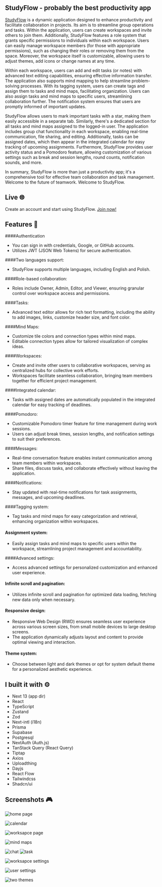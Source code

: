 ## StudyFlow -  probably the best productivity app

[StudyFlow](https://studyflow-app.vercel.app 'StudyFlow') is a dynamic application designed to enhance productivity and facilitate collaboration in projects. Its aim is to streamline group operations and tasks. Within the application, users can create workspaces and invite others to join them. Additionally, StudyFlow features a role system that grants specific permissions to individuals within each workspace. Users can easily manage workspace members (for those with appropriate permissions), such as changing their roles or removing them from the space. Moreover, the workspace itself is customizable, allowing users to adjust themes, add icons or change names at any time.

Within each workspace, users can add and edit tasks (or notes) with advanced text editing capabilities, ensuring effective information transfer. The application also supports mind mapping to help streamline problem-solving processes. With its tagging system, users can create tags and assign them to tasks and mind maps, facilitating organization. Users can also assign tasks and mind maps to specific users, streamlining collaboration further. The notification system ensures that users are promptly informed of important updates.

StudyFlow allows users to mark important tasks with a star, making them easily accessible in a separate tab. Similarly, there's a dedicated section for all tasks and mind maps assigned to the logged-in user. The application includes group chat functionality in each workspace, enabling real-time communication, file sharing, and editing. Additionally, tasks can be assigned dates, which then appear in the integrated calendar for easy tracking of upcoming assignments. Furthermore, StudyFlow provides user activity status and a Pomodoro feature, allowing customization of various settings such as break and session lengths, round counts, notification sounds, and more.

In summary, StudyFlow is more than just a productivity app; it's a comprehensive tool for effective team collaboration and task management. Welcome to the future of teamwork. Welcome to StudyFlow.

## Live :globe_with_meridians:

Create an account and start using StudyFlow. [Join now!](https://studyflow-app.vercel.app/sign-up 'Join to StudyFlow')

## Features :sparkler:


####Authentication
- You can sign in with credentials, Google, or GitHub accounts.
- Utilizes JWT (JSON Web Tokens) for secure authentication.

####Two languages support:
- StudyFlow supports multiple languages, including English and Polish.

####Role-based collaboration:
- Roles include Owner, Admin, Editor, and Viewer, ensuring granular control over workspace access and permissions.

####Tasks:
- Advanced text editor allows for rich text formatting, including the ability to add images, links, customize header size, and font color.

####Mind Maps:
- Customize tile colors and connection types within mind maps.
- Editable connection types allow for tailored visualization of complex ideas.

####Workspaces:
- Create and invite other users to collaborative workspaces, serving as centralized hubs for collective work efforts.
- Workspaces facilitate seamless collaboration, bringing team members together for efficient project management.

####Integrated calendar:
- Tasks with assigned dates are automatically populated in the integrated calendar for easy tracking of deadlines.

####Pomodoro:
- Customizable Pomodoro timer feature for time management during work sessions.
- Users can adjust break times, session lengths, and notification settings to suit their preferences.

####Messages:
- Real-time conversation feature enables instant communication among team members within workspaces.
- Share files, discuss tasks, and collaborate effectively without leaving the application.

####Notifications:

- Stay updated with real-time notifications for task assignments, messages, and upcoming deadlines.

####Tagging system:

- Tag tasks and mind maps for easy categorization and retrieval, enhancing organization within workspaces.

#### Assignment system:

- Easily assign tasks and mind maps to specific users within the workspace, streamlining project management and accountability.

####Advanced settings:
- Access advanced settings for personalized customization and enhanced user experience.

#### Infinite scroll and pagination:
- Utilizes infinite scroll and pagination for optimized data loading, fetching new data only when necessary.

#### Responsive design:
- Responsive Web Design (RWD) ensures seamless user experience across various screen sizes, from small mobile devices to large desktop screens.
- The application dynamically adjusts layout and content to provide optimal viewing and interaction.

#### Theme system:

- Choose between light and dark themes or opt for system default theme for a personalized aesthetic experience.


## I built it with :gear:

- Next 13 (app dir)
- React
- TypeScript
- Zustand
- Zod
- Next-intl (i18n)
- Prisma
- Supabase
- Postgresql
- NextAuth (Auth.js)
- TanStack Query (React Query)
- Tiptap
- Axios
- Uploadthing
- Dayjs
- React Flow
- Tailwindcss
- Shadcn/ui



## Screenshots :video_game:

![home page](https://raw.githubusercontent.com/sepetowski/studyFlow/main/public/images/homeScreen.png)

![calendar](https://raw.githubusercontent.com/sepetowski/studyFlow/main/public/images/calendar.png)

![worksapce page](https://raw.githubusercontent.com/sepetowski/studyFlow/main/public/images/workspaceFilter.png)

![mind maps](https://raw.githubusercontent.com/sepetowski/studyFlow/main/public/images/mindMap1.png)

![chat](https://raw.githubusercontent.com/sepetowski/studyFlow/main/public/images/chat4.png)
![task](https://raw.githubusercontent.com/sepetowski/studyFlow/main/public/images/task.png)

![worksapce settings](https://raw.githubusercontent.com/sepetowski/studyFlow/main/public/images/settings3.png)

![user settings](https://raw.githubusercontent.com/sepetowski/studyFlow/main/public/images/settings1.png)

![two themes](https://raw.githubusercontent.com/sepetowski/studyFlow/main/public/images/systemThemeExample.jpg)




